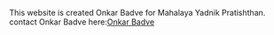 This website is created Onkar Badve for Mahalaya Yadnik Pratishthan.
contact Onkar Badve here:[Onkar Badve](onkarbadve@gmail.com)